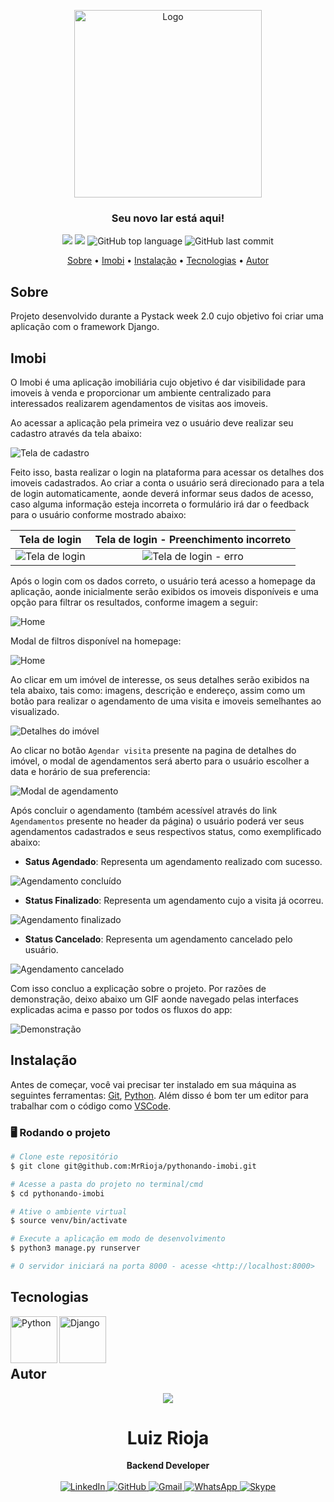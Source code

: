 <p align="center">
  <img src="./templates/static/autenticacao/img/logo.png" alt="Logo" width="300"/>
  <br>
</p>
<h3 align="center">
Seu novo lar está aqui!
</h3>

<p align="center">
  <img src="https://img.shields.io/static/v1?label=pythonando&message=imobi&color=blueviolet&style=for-the-badge"/>
  <img src="https://img.shields.io/github/license/MrRioja/pythonando-imobi?color=blueviolet&logo=License&style=for-the-badge"/>
  <img alt="GitHub top language" src="https://img.shields.io/github/languages/top/MrRioja/pythonando-imobi?color=blueviolet&logo=Python&logoColor=white&style=for-the-badge">
  <img alt="GitHub last commit" src="https://img.shields.io/github/last-commit/MrRioja/pythonando-imobi?color=blueviolet&style=for-the-badge">
</p>

<p align="center">
  <a href="#sobre">Sobre</a> •
  <a href="#imobi">Imobi</a> •
  <a href="#instalação">Instalação</a> •
  <a href="#tecnologias">Tecnologias</a> •
  <a href="#autor">Autor</a>  
</p>

## Sobre

Projeto desenvolvido durante a Pystack week 2.0 cujo objetivo foi criar uma aplicação com o framework Django.

## Imobi

O Imobi é uma aplicação imobiliária cujo objetivo é dar visibilidade para imoveis à venda e proporcionar um ambiente centralizado para interessados realizarem agendamentos de visitas aos imoveis.

Ao acessar a aplicação pela primeira vez o usuário deve realizar seu cadastro através da tela abaixo:

![Tela de cadastro](.github/cadastro.png)

Feito isso, basta realizar o login na plataforma para acessar os detalhes dos imoveis cadastrados. Ao criar a conta o usuário será direcionado para a tela de login automaticamente, aonde deverá informar seus dados de acesso, caso alguma informação esteja incorreta o formulário irá dar o feedback para o usuário conforme mostrado abaixo:

|            Tela de login            |     Tela de login - Preenchimento incorreto      |
| :---------------------------------: | :----------------------------------------------: |
| ![Tela de login](.github/login.png) | ![Tela de login - erro](.github/login-error.png) |

Após o login com os dados correto, o usuário terá acesso a homepage da aplicação, aonde inicialmente serão exibidos os imoveis disponíveis e uma opção para filtrar os resultados, conforme imagem a seguir:

![Home](.github/home.png)

Modal de filtros disponível na homepage:

![Home](.github/modal-filtros.png)

Ao clicar em um imóvel de interesse, os seus detalhes serão exibidos na tela abaixo, tais como: imagens, descrição e endereço, assim como um botão para realizar o agendamento de uma visita e imoveis semelhantes ao visualizado.

![Detalhes do imóvel](.github/imovel-detalhes.png)

Ao clicar no botão `Agendar visita` presente na pagina de detalhes do imóvel, o modal de agendamentos será aberto para o usuário escolher a data e horário de sua preferencia:

![Modal de agendamento](.github/modal-appointment.png)

Após concluir o agendamento (também acessível através do link `Agendamentos` presente no header da página) o usuário poderá ver seus agendamentos cadastrados e seus respectivos status, como exemplificado abaixo:

- **Satus Agendado**: Representa um agendamento realizado com sucesso.

![Agendamento concluído](.github/agendamentos-agendado.png)

- **Status Finalizado**: Representa um agendamento cujo a visita já ocorreu.

![Agendamento finalizado](.github/agendamento-finalizado.png)

- **Status Cancelado**: Representa um agendamento cancelado pelo usuário.

![Agendamento cancelado](.github/agendamentos-cancelado.png)

Com isso concluo a explicação sobre o projeto. Por razões de demonstração, deixo abaixo um GIF aonde navegado pelas interfaces explicadas acima e passo por todos os fluxos do app:

![Demonstração](.github/demo.gif)

## Instalação

Antes de começar, você vai precisar ter instalado em sua máquina as seguintes ferramentas:
[Git](https://git-scm.com), [Python](https://www.python.org/). Além disso é bom ter um editor para trabalhar com o código como [VSCode](https://code.visualstudio.com/).

### 🖥 Rodando o projeto

```bash
# Clone este repositório
$ git clone git@github.com:MrRioja/pythonando-imobi.git

# Acesse a pasta do projeto no terminal/cmd
$ cd pythonando-imobi

# Ative o ambiente virtual
$ source venv/bin/activate

# Execute a aplicação em modo de desenvolvimento
$ python3 manage.py runserver

# O servidor iniciará na porta 8000 - acesse <http://localhost:8000>
```

## Tecnologias

<img align="left" src="https://logos-world.net/wp-content/uploads/2021/10/Python-Symbol.png" alt="Python" height="75" />

<img align="left" src="https://encrypted-tbn0.gstatic.com/images?q=tbn:ANd9GcTe_MTqBgu6g6VEe39__JSrc6j7i5JDspsxVH8rAU-9680X8zadKKWvjY6s2MT9cpomB2c&usqp=CAU" alt="Django" height="75"/>

<br><br><br>

## Autor

<div align="center">
<img src="https://images.weserv.nl/?url=avatars.githubusercontent.com/u/55336456?v=4&h=100&w=100&fit=cover&mask=circle&maxage=7d" />
<h1>Luiz Rioja</h1>
<strong>Backend Developer</strong>
<br/>
<br/>

<a href="https://linkedin.com/in/luizrioja" target="_blank">
<img alt="LinkedIn" src="https://img.shields.io/badge/linkedin-%230077B5.svg?style=for-the-badge&logo=linkedin&logoColor=white"/>
</a>

<a href="https://github.com/mrrioja" target="_blank">
<img alt="GitHub" src="https://img.shields.io/badge/github-%23121011.svg?style=for-the-badge&logo=github&logoColor=white"/>
</a>

<a href="mailto:lulyrioja@gmail.com?subject=Fala%20Dev" target="_blank">
<img alt="Gmail" src="https://img.shields.io/badge/Gmail-D14836?style=for-the-badge&logo=gmail&logoColor=white" />
</a>

<a href="https://api.whatsapp.com/send?phone=5511933572652" target="_blank">
<img alt="WhatsApp" src="https://img.shields.io/badge/WhatsApp-25D366?style=for-the-badge&logo=whatsapp&logoColor=white"/>
</a>

<a href="https://join.skype.com/invite/tvBbOq03j5Uu" target="_blank">
<img alt="Skype" src="https://img.shields.io/badge/SKYPE-%2300AFF0.svg?style=for-the-badge&logo=Skype&logoColor=white"/>
</a>

<br/>
<br/>
</div>
